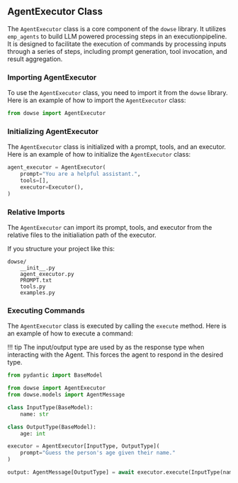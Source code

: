 ## AgentExecutor Class

The `AgentExecutor` class is a core component of the `dowse` library. It utilizes `emp_agents` to build LLM powered processing steps in an executionpipeline. It is designed to facilitate the execution of commands by processing inputs through a series of steps, including prompt generation, tool invocation, and result aggregation.

### Importing AgentExecutor

To use the `AgentExecutor` class, you need to import it from the `dowse` library. Here is an example of how to import the `AgentExecutor` class:

```python
from dowse import AgentExecutor
```

### Initializing AgentExecutor

The `AgentExecutor` class is initialized with a prompt, tools, and an executor. Here is an example of how to initialize the `AgentExecutor` class:

```python
agent_executor = AgentExecutor(
    prompt="You are a helpful assistant.",
    tools=[],
    executor=Executor(),
)
```

### Relative Imports

The `AgentExecutor` can import its prompt, tools, and executor from the relative files to the initialiation path of the executor.

If you structure your project like this:

```
dowse/
    __init__.py
    agent_executor.py
    PROMPT.txt
    tools.py
    examples.py
```

### Executing Commands

The `AgentExecutor` class is executed by calling the `execute` method. Here is an example of how to execute a command:

!!! tip
    The input/output type are used by as the response type
    when interacting with the Agent.  This forces
    the agent to respond in the desired type.


```python
from pydantic import BaseModel

from dowse import AgentExecutor
from dowse.models import AgentMessage

class InputType(BaseModel):
    name: str

class OutputType(BaseModel):
    age: int

executor = AgentExecutor[InputType, OutputType](
    prompt="Guess the person's age given their name."
)

output: AgentMessage[OutputType] = await executor.execute(InputType(name="John"))
```
